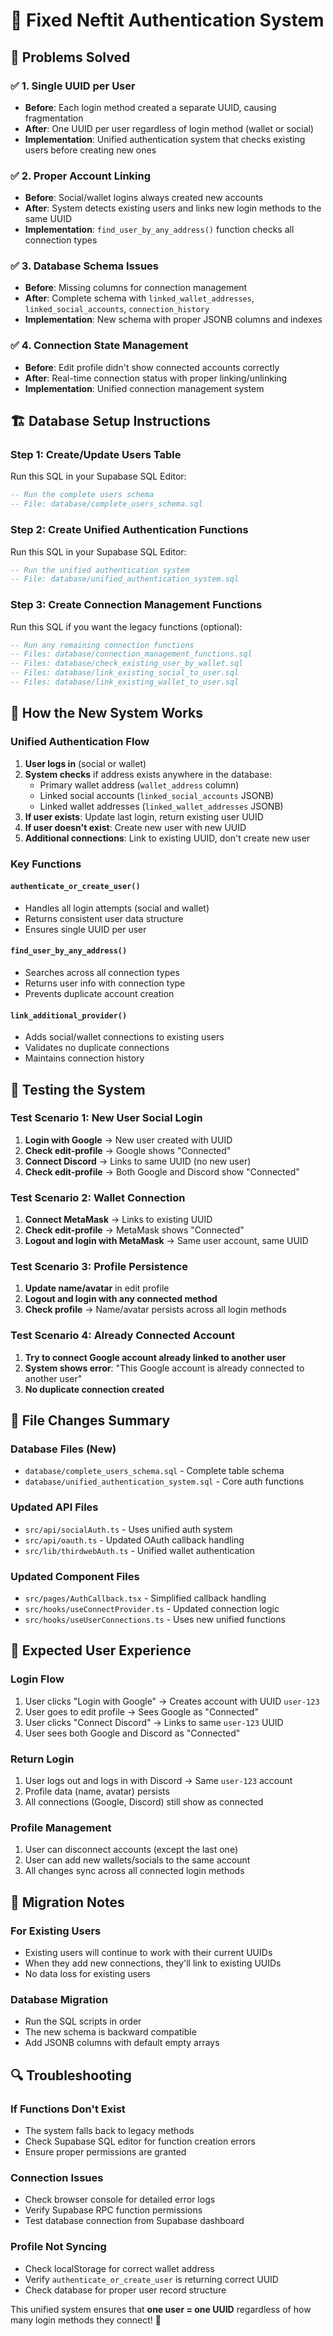 # 🚀 Fixed Neftit Authentication System

## 🎯 **Problems Solved**

### ✅ **1. Single UUID per User**
- **Before**: Each login method created a separate UUID, causing fragmentation
- **After**: One UUID per user regardless of login method (wallet or social)
- **Implementation**: Unified authentication system that checks existing users before creating new ones

### ✅ **2. Proper Account Linking** 
- **Before**: Social/wallet logins always created new accounts
- **After**: System detects existing users and links new login methods to the same UUID
- **Implementation**: `find_user_by_any_address()` function checks all connection types

### ✅ **3. Database Schema Issues**
- **Before**: Missing columns for connection management
- **After**: Complete schema with `linked_wallet_addresses`, `linked_social_accounts`, `connection_history`
- **Implementation**: New schema with proper JSONB columns and indexes

### ✅ **4. Connection State Management**
- **Before**: Edit profile didn't show connected accounts correctly
- **After**: Real-time connection status with proper linking/unlinking
- **Implementation**: Unified connection management system

## 🏗️ **Database Setup Instructions**

### **Step 1: Create/Update Users Table**
Run this SQL in your Supabase SQL Editor:

```sql
-- Run the complete users schema
-- File: database/complete_users_schema.sql
```

### **Step 2: Create Unified Authentication Functions** 
Run this SQL in your Supabase SQL Editor:

```sql
-- Run the unified authentication system
-- File: database/unified_authentication_system.sql
```

### **Step 3: Create Connection Management Functions**
Run this SQL if you want the legacy functions (optional):

```sql
-- Run any remaining connection functions
-- Files: database/connection_management_functions.sql
-- Files: database/check_existing_user_by_wallet.sql
-- Files: database/link_existing_social_to_user.sql
-- Files: database/link_existing_wallet_to_user.sql
```

## 🔄 **How the New System Works**

### **Unified Authentication Flow**

1. **User logs in** (social or wallet)
2. **System checks** if address exists anywhere in the database:
   - Primary wallet address (`wallet_address` column)
   - Linked social accounts (`linked_social_accounts` JSONB)
   - Linked wallet addresses (`linked_wallet_addresses` JSONB)
3. **If user exists**: Update last login, return existing user UUID
4. **If user doesn't exist**: Create new user with new UUID
5. **Additional connections**: Link to existing UUID, don't create new user

### **Key Functions**

#### `authenticate_or_create_user()`
- Handles all login attempts (social and wallet)
- Returns consistent user data structure
- Ensures single UUID per user

#### `find_user_by_any_address()`
- Searches across all connection types
- Returns user info with connection type
- Prevents duplicate account creation

#### `link_additional_provider()`
- Adds social/wallet connections to existing users
- Validates no duplicate connections
- Maintains connection history

## 🧪 **Testing the System**

### **Test Scenario 1: New User Social Login**
1. **Login with Google** → New user created with UUID
2. **Check edit-profile** → Google shows "Connected"
3. **Connect Discord** → Links to same UUID (no new user)
4. **Check edit-profile** → Both Google and Discord show "Connected"

### **Test Scenario 2: Wallet Connection**
1. **Connect MetaMask** → Links to existing UUID
2. **Check edit-profile** → MetaMask shows "Connected"
3. **Logout and login with MetaMask** → Same user account, same UUID

### **Test Scenario 3: Profile Persistence**
1. **Update name/avatar** in edit profile
2. **Logout and login with any connected method**
3. **Check profile** → Name/avatar persists across all login methods

### **Test Scenario 4: Already Connected Account**
1. **Try to connect Google account already linked to another user**
2. **System shows error**: "This Google account is already connected to another user"
3. **No duplicate connection created**

## 🔧 **File Changes Summary**

### **Database Files (New)**
- `database/complete_users_schema.sql` - Complete table schema
- `database/unified_authentication_system.sql` - Core auth functions

### **Updated API Files**
- `src/api/socialAuth.ts` - Uses unified auth system
- `src/api/oauth.ts` - Updated OAuth callback handling
- `src/lib/thirdwebAuth.ts` - Unified wallet authentication

### **Updated Component Files**
- `src/pages/AuthCallback.tsx` - Simplified callback handling
- `src/hooks/useConnectProvider.ts` - Updated connection logic
- `src/hooks/useUserConnections.ts` - Uses new unified functions

## 🎯 **Expected User Experience**

### **Login Flow**
1. User clicks "Login with Google" → Creates account with UUID `user-123`
2. User goes to edit profile → Sees Google as "Connected"
3. User clicks "Connect Discord" → Links to same `user-123` UUID
4. User sees both Google and Discord as "Connected"

### **Return Login**
1. User logs out and logs in with Discord → Same `user-123` account
2. Profile data (name, avatar) persists
3. All connections (Google, Discord) still show as connected

### **Profile Management**
1. User can disconnect accounts (except the last one)
2. User can add new wallets/socials to the same account
3. All changes sync across all connected login methods

## 🚨 **Migration Notes**

### **For Existing Users**
- Existing users will continue to work with their current UUIDs
- When they add new connections, they'll link to existing UUIDs
- No data loss for existing users

### **Database Migration**
- Run the SQL scripts in order
- The new schema is backward compatible
- Add JSONB columns with default empty arrays

## 🔍 **Troubleshooting**

### **If Functions Don't Exist**
- The system falls back to legacy methods
- Check Supabase SQL editor for function creation errors
- Ensure proper permissions are granted

### **Connection Issues**
- Check browser console for detailed error logs
- Verify Supabase RPC function permissions
- Test database connection from Supabase dashboard

### **Profile Not Syncing**
- Check localStorage for correct wallet address
- Verify `authenticate_or_create_user` is returning correct UUID
- Check database for proper user record structure

This unified system ensures that **one user = one UUID** regardless of how many login methods they connect! 🎉
